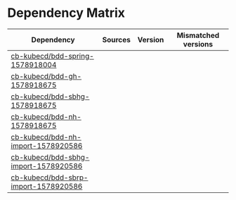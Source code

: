 # Dependency Matrix

Dependency | Sources | Version | Mismatched versions
---------- | ------- | ------- | -------------------
[cb-kubecd/bdd-spring-1578918004](https://github.com/cb-kubecd/bdd-spring-1578918004.git) |  | []() | 
[cb-kubecd/bdd-gh-1578918675](https://github.com/cb-kubecd/bdd-gh-1578918675.git) |  | []() | 
[cb-kubecd/bdd-sbhg-1578918675](https://github.com/cb-kubecd/bdd-sbhg-1578918675.git) |  | []() | 
[cb-kubecd/bdd-nh-1578918675](https://github.com/cb-kubecd/bdd-nh-1578918675.git) |  | []() | 
[cb-kubecd/bdd-nh-import-1578920586](https://github.com/cb-kubecd/bdd-nh-import-1578920586.git) |  | []() | 
[cb-kubecd/bdd-sbhg-import-1578920586](https://github.com/cb-kubecd/bdd-sbhg-import-1578920586.git) |  | []() | 
[cb-kubecd/bdd-sbrp-import-1578920586](https://github.com/cb-kubecd/bdd-sbrp-import-1578920586.git) |  | []() | 
